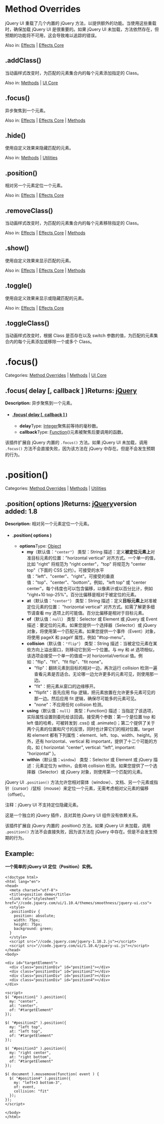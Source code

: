 # Method Overrides

jQuery UI 重载了几个内置的 jQuery 方法，以提供额外的功能。当使用这些重载时，确保加载 jQuery UI 是很重要的。如果 jQuery UI 未加载，方法依然存在，但预期的功能将不可用，这会导致难以追踪的错误。

Also in: [Effects](http://www.css88.com/jquery-ui-api/category/effects/ "View all posts in Effects") | [Effects Core](http://www.css88.com/jquery-ui-api/category/effects-core/ "View all posts in Effects Core")

## .addClass()

当动画样式改变时，为匹配的元素集合内的每个元素添加指定的 Class。

Also in: [Methods](http://www.css88.com/jquery-ui-api/category/methods/ "View all posts in Methods") | [UI Core](http://www.css88.com/jquery-ui-api/category/ui-core/ "View all posts in UI Core")

## .focus()

异步聚焦到一个元素。

Also in: [Effects](http://www.css88.com/jquery-ui-api/category/effects/ "View all posts in Effects") | [Effects Core](http://www.css88.com/jquery-ui-api/category/effects-core/ "View all posts in Effects Core") | [Methods](http://www.css88.com/jquery-ui-api/category/methods/ "View all posts in Methods")

## .hide()

使用自定义效果来隐藏匹配的元素。

Also in: [Methods](http://www.css88.com/jquery-ui-api/category/methods/ "View all posts in Methods") | [Utilities](http://www.css88.com/jquery-ui-api/category/utilities/ "View all posts in Utilities")

## .position()

相对另一个元素定位一个元素。

Also in: [Effects](http://www.css88.com/jquery-ui-api/category/effects/ "View all posts in Effects") | [Effects Core](http://www.css88.com/jquery-ui-api/category/effects-core/ "View all posts in Effects Core")

## .removeClass()

当动画样式改变时，为匹配的元素集合内的每个元素移除指定的 Class。

Also in: [Effects](http://www.css88.com/jquery-ui-api/category/effects/ "View all posts in Effects") | [Effects Core](http://www.css88.com/jquery-ui-api/category/effects-core/ "View all posts in Effects Core") | [Methods](http://www.css88.com/jquery-ui-api/category/methods/ "View all posts in Methods")

## .show()

使用自定义效果来显示匹配的元素。

Also in: [Effects](http://www.css88.com/jquery-ui-api/category/effects/ "View all posts in Effects") | [Effects Core](http://www.css88.com/jquery-ui-api/category/effects-core/ "View all posts in Effects Core") | [Methods](http://www.css88.com/jquery-ui-api/category/methods/ "View all posts in Methods")

## .toggle()

使用自定义效果来显示或隐藏匹配的元素。

Also in: [Effects](http://www.css88.com/jquery-ui-api/category/effects/ "View all posts in Effects") | [Effects Core](http://www.css88.com/jquery-ui-api/category/effects-core/ "View all posts in Effects Core")

## .toggleClass()

当动画样式改变时，根据 Class 是否存在以及 switch 参数的值，为匹配的元素集合内的每个元素添加或移除一个或多个 Class。

# .focus()

Categories: [Method Overrides](http://www.css88.com/jquery-ui-api/category/overrides/ "View all posts in Method Overrides") | [Methods](http://www.css88.com/jquery-ui-api/category/methods/ "View all posts in Methods") | [UI Core](http://www.css88.com/jquery-ui-api/category/ui-core/ "View all posts in UI Core")

## .focus( delay [, callback ] )Returns: [jQuery](http://api.jquery.com/Types/#jQuery)

**Description:** 异步聚焦到一个元素。

*   #### [.focus( delay [, callback ] )](#focus-delay-callback)

    *   **delay**Type: [Integer](http://api.jquery.com/Types/#Integer)聚焦前等待的毫秒数。
    *   **callback**Type: [Function](http://api.jquery.com/Types/#Function)()元素被聚焦后要调用的函数。

该插件扩展自 jQuery 内置的 `.focus()` 方法。如果 jQuery UI 未加载，调用 `.focus()` 方法不会直接失败，因为该方法在 jQuery 中存在。但是不会发生预期的行为。

# .position()

Categories: [Method Overrides](http://www.css88.com/jquery-ui-api/category/overrides/ "View all posts in Method Overrides") | [Methods](http://www.css88.com/jquery-ui-api/category/methods/ "View all posts in Methods") | [Utilities](http://www.css88.com/jquery-ui-api/category/utilities/ "View all posts in Utilities")

## .position( options )Returns: [jQuery](http://api.jquery.com/Types/#jQuery)version added: 1.8

**Description:** 相对另一个元素定位一个元素。

*   #### .position( options )

    *   **options**Type: [Object](http://api.jquery.com/Types/#Object)
        *   **my**（默认值：`"center"`） 类型：String 描述：定义**被定位元素上**对准目标元素的位置："horizontal vertical" 对齐方式。一个单一的值，比如 "right" 将规范为 "right center"，"top" 将规范为 "center top"（下面的 CSS 公约）。可接受的水平值："left"、"center"、"right"。可接受的垂直值："top"、"center"、"bottom"。例如，"left top" 或 "center center"。每个纬度也可以包含偏移，以像素计或以百分比计，例如 "right+10 top-25%"。百分比偏移是相对于被定位的元素。
        *   **at**（默认值：`"center"`） 类型：String 描述：定义**目标元素上**对准被定位元素的位置： "horizontal vertical" 对齐方式。如需了解更多细节请查看 my 选项上的可能值。百分比偏移是相对于目标元素。
        *   **of**（默认值：`null`） 类型：Selector 或 Element 或 jQuery 或 Event 描述：要定位的元素。如果您提供一个选择器（Selector）或 jQuery 对象，将使用第一个匹配元素。如果您提供一个事件（Event）对象，将使用 pageX 和 pageY 属性，例如 "#top-menu"。
        *   **collision**（默认值：`"flip"`） 类型：String 描述：当被定位元素在某些方向上溢出窗口，则移动它到另一个位置。与 my 和 at 选项相似，该选项会接受一个单一的值或一对 horizontal/vertical 值。例如："flip"、"fit"、"fit flip"、"fit none"。
            *   "flip"：翻转元素到目标的相对一边，再次运行 collision 检测一遍查看元素是否适合。无论哪一边允许更多的元素可见，则使用那一边。
            *   "fit"：把元素从窗口的边缘移开。
            *   "flipfit"：首先应用 flip 逻辑，把元素放置在允许更多元素可见的那一边。然后应用 fit 逻辑，确保尽可能多的元素可见。
            *   "none"：不应用任何 collision 检测。
        *   **using**（默认值：`null`） 类型：Function() 描述：当指定了该选项，实际属性设置则委托给该回调。接受两个参数：第一个是位置 top 和 left 值的哈希，可被转发到 .css() 或 .animate()；第二个提供了关于两个元素的位置和尺寸的反馈，同时也计算它们的相对位置。target 和 element 都有下列属性：element、left、top、width、height。另外，还有 horizontal、vertical 和 important，提供了十二个可能的方向，如 { horizontal: "center", vertical: "left", important: "horizontal" }。
        *   **within**（默认值：`window`） 类型：Selector 或 Element 或 jQuery 描述：元素定位为 within，会影响 collision 检测。如果您提供了一个选择器（Selector）或 jQuery 对象，则使用第一个匹配的元素。

jQuery UI `.position()` 方法允许您相对窗体（window）、文档、另一个元素或指针（cursor）/鼠标（mouse）来定位一个元素，无需考虑相对父元素的偏移（offset）。

注释：jQuery UI 不支持定位隐藏元素。

这是一个独立的 jQuery 插件，且对其他 jQuery UI 组件没有依赖关系。

该插件扩展自 jQuery 内置的 .position() 方法。如果 jQuery UI 未加载，调用 `.position()` 方法不会直接失败，因为该方法在 jQuery 中存在。但是不会发生预期的行为。

## Example:

#### 一个简单的 jQuery UI 定位（Position）实例。

```
<!doctype html>
<html lang="en">
<head>
  <meta charset="utf-8">
  <title>position demo</title>
  <link rel="stylesheet" href="//code.jquery.com/ui/1.10.4/themes/smoothness/jquery-ui.css">
  <style>
  .positionDiv {
    position: absolute;
    width: 75px;
    height: 75px;
    background: green;
  }
  </style>
  <script src="//code.jquery.com/jquery-1.10.2.js"></script>
  <script src="//code.jquery.com/ui/1.10.4/jquery-ui.js"></script>
</head>
<body>

<div id="targetElement">
  <div class="positionDiv" id="position1"></div>
  <div class="positionDiv" id="position2"></div>
  <div class="positionDiv" id="position3"></div>
  <div class="positionDiv" id="position4"></div>
</div>

<script>
$( "#position1" ).position({
  my: "center",
  at: "center",
  of: "#targetElement"
});

$( "#position2" ).position({
  my: "left top",
  at: "left top",
  of: "#targetElement"
});

$( "#position3" ).position({
  my: "right center",
  at: "right bottom",
  of: "#targetElement"
});

$( document ).mousemove(function( event ) {
  $( "#position4" ).position({
    my: "left+3 bottom-3",
    of: event,
    collision: "fit"
  });
});
</script>

</body>
</html> 
```